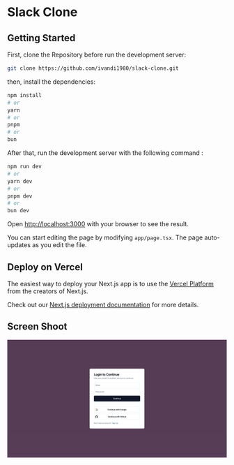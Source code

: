# Slack Clone

## Getting Started

First, clone the Repository before run the development server:

```bash
git clone https://github.com/ivandi1980/slack-clone.git
```
then, install the dependencies:

```bash
npm install
# or
yarn
# or
pnpm
# or
bun
```

After that, run the development server with the following command :

```bash
npm run dev
# or
yarn dev
# or
pnpm dev
# or
bun dev
```

Open [http://localhost:3000](http://localhost:3000) with your browser to see the result.

You can start editing the page by modifying `app/page.tsx`. The page auto-updates as you edit the file.

## Deploy on Vercel

The easiest way to deploy your Next.js app is to use the [Vercel Platform](https://vercel.com/new?utm_medium=default-template&filter=next.js&utm_source=create-next-app&utm_campaign=create-next-app-readme) from the creators of Next.js.

Check out our [Next.js deployment documentation](https://nextjs.org/docs/deployment) for more details.

## Screen Shoot
![Auth](/public/assets/auth.png)
